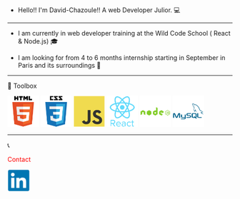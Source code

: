 - Hello!! I'm David-Chazoule!! A web Developer Julior. :computer: 

---
- I am currently in web developer training at the Wild Code School ( React & Node.js) :mortar_board:  

- I am looking for from 4 to 6 months internship starting in September in Paris and its surroundings :office:

---

:wrench: Toolbox

<img src="https://github.com/devicons/devicon/blob/master/icons/html5/html5-original-wordmark.svg" alt="HTML Logo" width="70" height="70"/> <img src="https://github.com/devicons/devicon/blob/master/icons/css3/css3-original-wordmark.svg" alt="CSS Logo" width="70" height="70"/> <img src="https://github.com/devicons/devicon/blob/master/icons/javascript/javascript-original.svg" alt="JavaScript Logo" width="70" height="70"/>
<img src="https://github.com/devicons/devicon/blob/master/icons/react/react-original-wordmark.svg" alt="React Logo Logo" width="70" height="70"/>  <img src="https://github.com/devicons/devicon/blob/master/icons/nodejs/nodejs-plain-wordmark.svg" alt="Node Logo" width="70" height="70"/> <img src="https://github.com/devicons/devicon/blob/master/icons/mysql/mysql-plain-wordmark.svg" alt="Mysql Logo" width="70" height="70"/> 

---

:telephone_receiver: <div style="color: red">Contact</div>

<a href="https://www.linkedin.com/in/david-chazoule/">
<img src="https://github.com/devicons/devicon/blob/master/icons/linkedin/linkedin-original.svg " alt="Linkedin" width="50" height="50"/>
</a>
 
